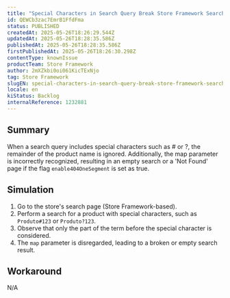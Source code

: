 ```yaml
---
title: "Special Characters in Search Query Break Store Framework Search Behavior"
id: QEWCb3zac7EmrB1FfdFma
status: PUBLISHED
createdAt: 2025-05-26T18:26:29.544Z
updatedAt: 2025-05-26T18:28:35.586Z
publishedAt: 2025-05-26T18:28:35.586Z
firstPublishedAt: 2025-05-26T18:26:30.298Z
contentType: knownIssue
productTeam: Store Framework
author: 2mXZkbi0oi061KicTExNjo
tag: Store Framework
slugEN: special-characters-in-search-query-break-store-framework-search-behavior
locale: en
kiStatus: Backlog
internalReference: 1232881
---
```


## Summary


When a search query includes special characters such as # or ?, the remainder of the product name is ignored. Additionally, the map parameter is incorrectly recognized, resulting in an empty search or a 'Not Found' page if the flag `enable404OneSegment` is set as true.


##

## Simulation



1. Go to the store's search page (Store Framework-based).
2. Perform a search for a product with special characters, such as `Produto#123` or `Produto?123`.
3. Observe that only the part of the term before the special character is considered.
4. The `map` parameter is disregarded, leading to a broken or empty search result.


##

## Workaround


N/A




